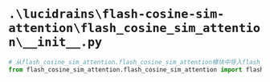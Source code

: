 # `.\lucidrains\flash-cosine-sim-attention\flash_cosine_sim_attention\__init__.py`

```py
# 从flash_cosine_sim_attention.flash_cosine_sim_attention模块中导入flash_cosine_sim_attention, plain_cosine_sim_attention, l2norm_tensors, debug函数
from flash_cosine_sim_attention.flash_cosine_sim_attention import flash_cosine_sim_attention, plain_cosine_sim_attention, l2norm_tensors, debug
```